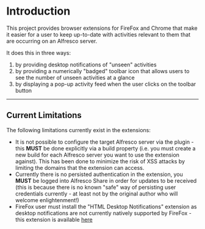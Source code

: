 # Introduction #

This project provides browser extensions for FireFox and Chrome that make it easier for a user to keep up-to-date with activities relevant to them that are occurring on an Alfresco server.

It does this in three ways:
  1. by providing desktop notifications of "unseen" activities
  1. by providing a numerically "badged" toolbar icon that allows users to see the number of unseen activities at a glance
  1. by displaying a pop-up activity feed when the user clicks on the toolbar button


---


## Current Limitations ##
The following limitations currently exist in the extensions:
  * It is not possible to configure the target Alfresco server via the plugin - this **MUST** be done explicitly via a build property (i.e. you must create a new build for each Alfresco server you want to use the extension against). This has been done to minimize the risk of XSS attacks by limiting the domains that the extension can access.
  * Currently there is no persisted authentication in the extension, you **MUST** be logged into Alfresco Share in order for updates to be received (this is because there is no known "safe" way of persisting user credentials currently - at least not by the original author who will welcome enlightenment!)
  * FireFox user must install the "HTML Desktop Notifications" extension as desktop notifications are not currently natively supported by FireFox - this extension is available [here](https://addons.mozilla.org/en-US/firefox/addon/html-notifications/)